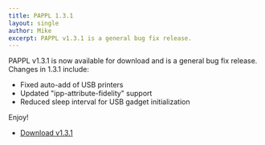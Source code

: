 ```yaml
---
title: PAPPL 1.3.1
layout: single
author: Mike
excerpt: PAPPL v1.3.1 is a general bug fix release.
---
```


PAPPL v1.3.1 is now available for download and is a general bug fix release.
Changes in 1.3.1 include:

- Fixed auto-add of USB printers
- Updated "ipp-attribute-fidelity" support
- Reduced sleep interval for USB gadget initialization

Enjoy!

* <a href="https://github.com/michaelrsweet/pappl/releases/tag/v1.3.1" itemprop="sameAs" rel="nofollow noopener noreferrer"><i class="fas fa-fw fa-download" aria-hidden="true"></i>Download v1.3.1</a>


